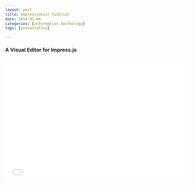 ```yaml
---
layout: post
title: Impressionist Tutorial
date: 2014-01-04
categories: [information technology]
tags: [presentation]

---
```


### A Visual Editor for Impress.js

<iframe width="600" height="400" src="//www.youtube.com/embed/RIOgPPbHNjk" frameborder="0" allowfullscreen></iframe>